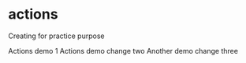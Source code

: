 # actions
Creating for practice purpose

Actions demo 1
Actions demo change two
Another demo change three
